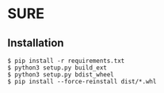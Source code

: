 # SURE

## Installation

```shell
$ pip install -r requirements.txt
$ python3 setup.py build_ext 
$ python3 setup.py bdist_wheel
$ pip install --force-reinstall dist/*.whl
```

